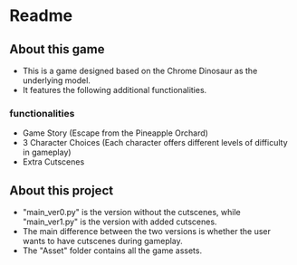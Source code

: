 # Readme
## About this game
- This is a game designed based on the Chrome Dinosaur as the underlying model. 
- It features the following additional functionalities.
### functionalities
- Game Story (Escape from the Pineapple Orchard)
- 3 Character Choices (Each character offers different levels of difficulty in gameplay)
- Extra Cutscenes
## About this project
- "main_ver0.py" is the version without the cutscenes, while "main_ver1.py" is the version with added cutscenes. 
- The main difference between the two versions is whether the user wants to have cutscenes during gameplay. 
- The "Asset" folder contains all the game assets.
